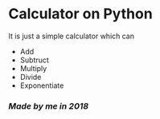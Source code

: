 # Calculator on Python
It is just a simple calculator which can
* Add
* Subtruct
* Multiply
* Divide
* Exponentiate  
### *Made by me in 2018*
